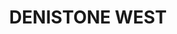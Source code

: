 ---
lastmod: '2025-04-06T06:05:20+00:00'
latitude: -33.810991
layout: suburb
longitude: 151.084181
postcode: '2114'
state: NSW
title: DENISTONE WEST
url: /nsw/denistone-west/
---